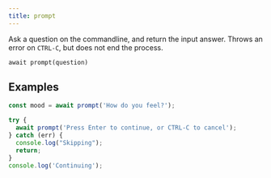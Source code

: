 ```yaml
---
title: prompt
---
```


<div class="lead">
  Ask a question on the commandline, and return the input answer. Throws an error
  on <code>CTRL-C</code>, but does not end the process.
</div>

`await prompt(question)`

## Examples

```js
const mood = await prompt('How do you feel?');

try {
  await prompt('Press Enter to continue, or CTRL-C to cancel');
} catch (err) {
  console.log("Skipping");
  return;
}
console.log('Continuing');
```
